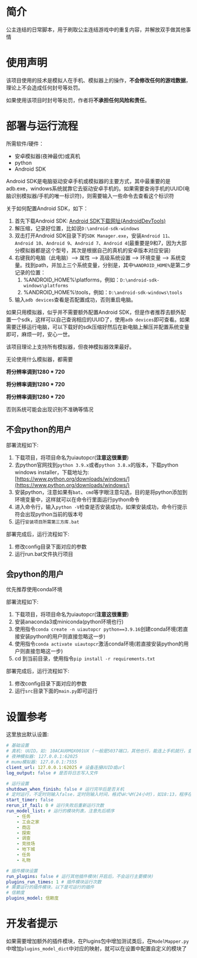 # 简介

公主连结的日常脚本，用于刷取公主连结游戏中的重复内容，并解放双手做其他事情

# 使用声明

该项目使用的技术是模拟人在手机、模拟器上的操作，**不会修改任何的游戏数据**，理论上不会造成任何封号等处罚。

如果使用该项目时封号等处罚，作者将**不承担任何风险和责任**。

# 部署与运行流程

所需软件/硬件：

- 安卓模拟器(夜神最优)或真机
- python
- Android SDK

Android SDK是电脑驱动安卓手机或模拟器的主要方式，其中最重要的是adb.exe，windows系统就靠它去驱动安卓手机的。如果需要查询手机的UUID(电脑识别模拟器/手机的唯一标识符)，则需要输入一些命令去查看这个标识符

关于如何配置Android SDK，如下：

1. 首先下载Android SDK: [Android SDK下载网址(AndroidDevTools)](https://www.androiddevtools.cn/)
2. 解压缩，记录好位置，比如说`D:\android-sdk-windows`
3. 双击打开Android SDK目录下的`SDK Manager.exe`，安装`Android 11`、`Android 10`、`Android 9`、`Android 7`、`Android 4`(最重要是9和7，因为大部分模拟器都是这个型号，其次是根据自己的真机的安卓版本对应安装)
4. 右键我的电脑（此电脑）—> 属性 —> 高级系统设置 —> 环境变量 —> 系统变量。找到path，并加上三个系统变量，分别是，其中`%ANDROID_HOME%`是第二步记录的位置：
   1. %ANDROID_HOME%\platforms，例如：`D:\android-sdk-windows\platforms`
   2. %ANDROID_HOME%\tools，例如：`D:\android-sdk-windows\tools`
5. 输入`adb devices`查看是否配置成功，否则重启电脑。

如果只用模拟器，似乎并不需要额外配置Android SDK，但是作者推荐去额外配置一个sdk，这样可以自己查询相应的UUID了，使用`adb devices`即可查看。如果需要迁移运行电脑，可以下载好的sdk压缩好然后在新电脑上解压并配置系统变量即可，麻烦一时，安心一世。

该项目理论上支持所有模拟器，但夜神模拟器效果最好。

无论使用什么模拟器，都需要

**将分辨率调到1280 * 720**

**将分辨率调到1280 * 720**

**将分辨率调到1280 * 720**

否则系统可能会出现识别不准确等情况

## 不会python的用户

部署流程如下:

1. 下载项目，将项目命名为uiautopcr(**注意这很重要**)
2. 去python官网找到`python 3.9.x`或者`python 3.8.x`的版本，下载python windows installer，下载地址为: [https://www.python.org/downloads/windows/](https://www.python.org/downloads/windows/)
3. 安装python，注意如果有`bat`、`cmd`等字眼注意勾选，目的是将python添加到环境变量中，这样就可以在命令行里面运行python命令
4. 进入命令行，输入`python -V`检查是否安装成功，如果安装成功，命令行提示符会出现python当前的版本号
5. 运行`安装项目所需第三方库.bat`

部署完成后，运行流程如下:

1. 修改config目录下面对应的参数
2. 运行run.bat文件执行项目

## 会python的用户

优先推荐使用conda环境

部署流程如下:

1. 下载项目，将项目命名为uiautopcr(**注意这很重要**)
2. 安装anaconda3或miniconda(python环境也行)
3. 使用指令`conda create -n uiautopcr python==3.9.16`创建conda环境(若直接安装python的用户则直接忽略这一步)
4. 使用指令`conda activate uiautopcr`激活conda环境(若直接安装python的用户则直接忽略这一步)
5. cd 到当前目录，使用指令`pip install -r requirements.txt`

部署完成后，运行流程如下:

1. 修改config目录下面对应的参数
2. 运行`src`目录下面的`main.py`即可运行

# 设置参考

这里放出默认设置:

```yaml
# 基础设置
# 真机: UUID。如: 10ACAU0MQX001UX (一般是5037端口，其他也行，能连上手机就行，查看方法是adb devices)
# 夜神模拟器: 127.0.0.1:62025
# mumu模拟器: 127.0.0.1:7555
client_url: 127.0.0.1:62025 # 设备连接UUID或url
log_output: false # 是否将日志写入文件

# 运行设置
shutdown_when_finish: false # 运行完毕后是否关机
# 定时运行，不定时则输入false，定时则输入时间，格式%H:%M(24小时)，如18:13，程序在这个时间后执行模块(需要加引号)，若设置的定时时间小于当前时间，则不定时直接开始
start_timer: false
rerun_if_fail: 0 # 运行失败后重新运行次数
run_model_list: # 运行的模块列表，注意先后顺序
    - 任务
    - 工会之家
    - 商店
    - 探索
    - 调查
    - 竞技场
    - 地下城
    - 任务
    - 礼物

# 插件模块设置
run_plugins: false # 运行其他插件模块(开启后，不会运行主要模块)
plugins_run_times: 1 # 插件模块运行次数
# 需要运行的插件模块，以下是可运行的插件
# 信赖度
plugins_model: 信赖度
```

# 开发者提示

如果需要增加额外的插件模块，在Plugins包中增加测试类后，在`ModelMapper.py`中增加`plugins_model_dict`中对应的映射，就可以在设置中配置自定义的模块了